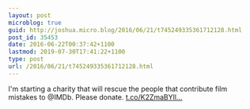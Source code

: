 ```yaml
---
layout: post
microblog: true
guid: http://joshua.micro.blog/2016/06/21/t745249335361712128.html
post_id: 35453
date: 2016-06-22T00:37:42+1100
lastmod: 2019-07-30T17:41:22+1100
type: post
url: /2016/06/21/t745249335361712128.html
---
```

I'm starting a charity that will rescue the people that contribute film mistakes to @IMDb. Please donate. [t.co/K2ZmaBYll...](https://t.co/K2ZmaBYllz)
